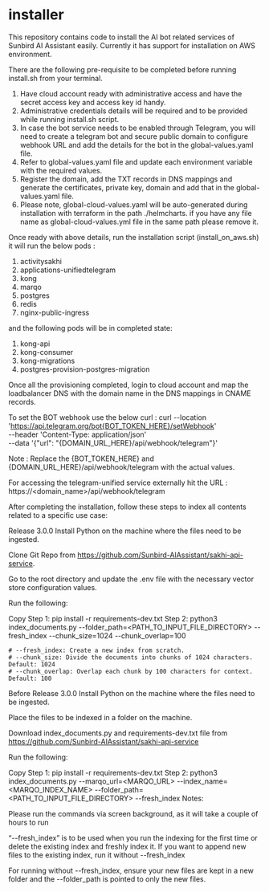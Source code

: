 # installer
This repository contains code to install the AI bot related services of Sunbird AI Assistant easily. Currently it has support for installation on AWS environment.

There are the following pre-requisite to be completed before running install.sh from your terminal.
1. Have cloud account ready with administrative access and have the secret access key and access key id handy.
2. Administrative credentials details will be required and to be provided while running install.sh script.
3. In case the bot service needs to be enabled through Telegram, you will need to create a telegram bot and secure public domain to configure webhook URL and add the details for the bot in the global-values.yaml file.
4. Refer to global-values.yaml file and update each environment variable with the required values.
5. Register the domain, add the TXT records in DNS mappings and generate the certificates, private key, domain and add that in the global-values.yaml file. 
6. Please note, global-cloud-values.yaml will be auto-generated during installation with terraform in the path ./helmcharts. if you have any file name as global-cloud-values.yml file in the same path please remove it.

Once ready with above details,  run the installation script (install_on_aws.sh) it will run the below pods :
1. activitysakhi
2. applications-unifiedtelegram
3. kong
4. marqo
5. postgres
6. redis
7. nginx-public-ingress

and the following pods will be in completed state:
1. kong-api
2. kong-consumer
3. kong-migrations
4. postgres-provision-postgres-migration

Once all the provisioning completed, login to cloud account and map the loadbalancer DNS with the domain name in the DNS mappings in CNAME records.

To set the BOT webhook use the below curl :
curl --location 'https://api.telegram.org/bot{BOT_TOKEN_HERE}/setWebhook' \
--header 'Content-Type: application/json' \
--data '{"url": "{DOMAIN_URL_HERE}/api/webhook/telegram"}' 

Note :  Replace the {BOT_TOKEN_HERE} and {DOMAIN_URL_HERE}/api/webhook/telegram with the actual values.

For accessing the telegram-unified service externally hit the URL : https://<domain_name>/api/webhook/telegram

After completing the installation, follow these steps to index all contents related to a specific use case:

Release 3.0.0
Install Python on the machine where the files need to be ingested.

Clone Git Repo from https://github.com/Sunbird-AIAssistant/sakhi-api-service.

Go to the root directory and update the .env file with the necessary vector store configuration values. 

Run the following: 

Copy
Step 1: pip install -r requirements-dev.txt 
Step 2: python3 index_documents.py --folder_path=<PATH_TO_INPUT_FILE_DIRECTORY> --fresh_index --chunk_size=1024 --chunk_overlap=100
```
# --fresh_index: Create a new index from scratch.
# --chunk_size: Divide the documents into chunks of 1024 characters. Default: 1024
# --chunk_overlap: Overlap each chunk by 100 characters for context. Default: 100
```
Before Release 3.0.0
Install Python on the machine where the files need to be ingested.

Place the files to be indexed in a folder on the machine.

Download index_documents.py and requirements-dev.txt file from https://github.com/Sunbird-AIAssistant/sakhi-api-service

Run the following: 

Copy
Step 1: pip install -r requirements-dev.txt 
Step 2: python3 index_documents.py --marqo_url=<MARQO_URL> --index_name=<MARQO_INDEX_NAME> --folder_path=<PATH_TO_INPUT_FILE_DIRECTORY> --fresh_index
Notes:

Please run the commands via screen background, as it will take a couple of hours to run

“--fresh_index” is to be used when you run the indexing for the first time or delete the existing index and freshly index it. If you want to append new files to the existing index, run it without --fresh_index

For running without --fresh_index, ensure your new files are kept in a new folder and the --folder_path is pointed to only the new files.